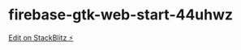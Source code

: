 # firebase-gtk-web-start-44uhwz

[Edit on StackBlitz ⚡️](https://stackblitz.com/edit/firebase-gtk-web-start-44uhwz)